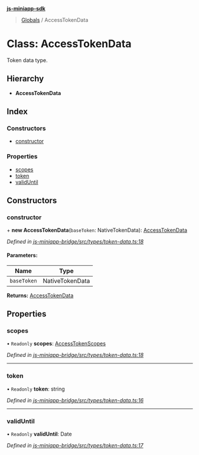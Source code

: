 **[js-miniapp-sdk](../README.md)**

> [Globals](../README.md) / AccessTokenData

# Class: AccessTokenData

Token data type.

## Hierarchy

* **AccessTokenData**

## Index

### Constructors

* [constructor](accesstokendata.md#constructor)

### Properties

* [scopes](accesstokendata.md#scopes)
* [token](accesstokendata.md#token)
* [validUntil](accesstokendata.md#validuntil)

## Constructors

### constructor

\+ **new AccessTokenData**(`baseToken`: NativeTokenData): [AccessTokenData](accesstokendata.md)

*Defined in [js-miniapp-bridge/src/types/token-data.ts:18](https://github.com/rakutentech/js-miniapp/blob/1b5a7fb/js-miniapp-bridge/src/types/token-data.ts#L18)*

#### Parameters:

Name | Type |
------ | ------ |
`baseToken` | NativeTokenData |

**Returns:** [AccessTokenData](accesstokendata.md)

## Properties

### scopes

• `Readonly` **scopes**: [AccessTokenScopes](accesstokenscopes.md)

*Defined in [js-miniapp-bridge/src/types/token-data.ts:18](https://github.com/rakutentech/js-miniapp/blob/1b5a7fb/js-miniapp-bridge/src/types/token-data.ts#L18)*

___

### token

• `Readonly` **token**: string

*Defined in [js-miniapp-bridge/src/types/token-data.ts:16](https://github.com/rakutentech/js-miniapp/blob/1b5a7fb/js-miniapp-bridge/src/types/token-data.ts#L16)*

___

### validUntil

• `Readonly` **validUntil**: Date

*Defined in [js-miniapp-bridge/src/types/token-data.ts:17](https://github.com/rakutentech/js-miniapp/blob/1b5a7fb/js-miniapp-bridge/src/types/token-data.ts#L17)*
